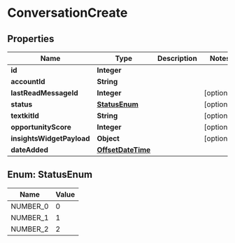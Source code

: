 # ConversationCreate

## Properties
Name | Type | Description | Notes
------------ | ------------- | ------------- | -------------
**id** | **Integer** |  | 
**accountId** | **String** |  | 
**lastReadMessageId** | **Integer** |  |  [optional]
**status** | [**StatusEnum**](#StatusEnum) |  |  [optional]
**textkitId** | **String** |  |  [optional]
**opportunityScore** | **Integer** |  |  [optional]
**insightsWidgetPayload** | **Object** |  |  [optional]
**dateAdded** | [**OffsetDateTime**](OffsetDateTime.md) |  | 

<a name="StatusEnum"></a>
## Enum: StatusEnum
Name | Value
---- | -----
NUMBER_0 | 0
NUMBER_1 | 1
NUMBER_2 | 2
